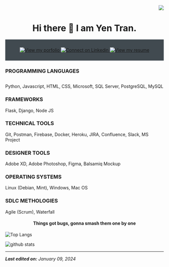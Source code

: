 <div><img align="right" src="https://media.licdn.com/dms/image/D5616AQFGgcSmHGX3Uw/profile-displaybackgroundimage-shrink_350_1400/0/1674054300718?e=1712188800&v=beta&t=BijW4FAdX_XmJKIrlBg4ixbIqtGSjnXgEDXmFMc1xSo" ></div>
<div></br></div>
<h1 align="center"> Hi there 👋 I am Yen Tran.</h1>
<div align="center" style="background:#414a50; padding: 25px 0;">
    <a href="https://yentran.onrender.com/">
        <img src="https://img.shields.io/badge/Portfolio-255E63?style=for-the-badge&logo=About.me&logoColor=white" alt="View my porfolio">
    </a>
     <a href="https://www.linkedin.com/in/tnytran/">
        <img src="https://img.shields.io/badge/LinkedIn-0077B5?style=for-the-badge&logo=linkedin&logoColor=white" alt="Connect on Linkedin">
    </a>
  <a href="https://drive.google.com/file/d/1d96sP27slcswuRhQnn199krrKCmmoHZr/view">
        <img src="https://img.shields.io/badge/Resume-8D6748?style=for-the-badge&logo=Mocha&logoColor=white" alt="View my resume">
    </a>
</div>
<h3 align="left"> PROGRAMMING LANGUAGES </h3>
<img src="https://img.shields.io/badge/version-1.1.1-green.svg" alt="">
<p>Python, Javascript, HTML, CSS, Microsoft, SQL Server, PostgreSQL, MySQL
</p>
<h3 align="left"> FRAMEWORKS </h3>
<p>Flask, Django, Node JS</p>
<h3 align="left"> TECHNICAL TOOLS </h3>
<p>Git, Postman, Firebase, Docker, Heroku, JIRA, Confluence, Slack, MS Project</p>
<h3 align="left"> DESIGNER TOOLS </h3>
<p>Adobe XD, Adobe Photoshop, Figma, Balsamiq Mockup</p>
<h3 align="left"> OPERATING SYSTEMS </h3>
<p>Linux (Debian, Mint), Windows, Mac OS</p>
<h3 align="left"> SDLC METHOLOGIES </h3>
<p>Agile (Scrum), Waterfall</p>

<h4 align="center">Things got bugs, gonna smash them one by one</h4>

![Top Langs](https://github-readme-stats.vercel.app/api/top-langs/?username=tnytran&langs_count=9)

<img align="center" src="https://github-readme-stats.vercel.app/api?username=tnytran&show_icons=true&include_all_commits=true&theme=blue-white&count_private=true" alt="github stats">

-----
**_Last edited on:_** _January 09, 2024_
